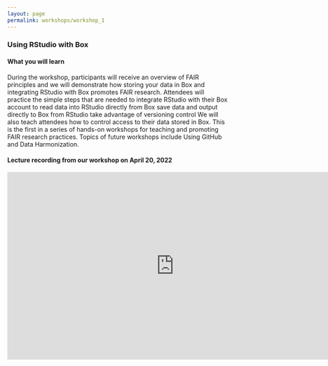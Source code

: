 ```yaml
---
layout: page
permalink: workshops/workshop_1
---
```


### Using RStudio with Box

#### What you will learn
During the workshop, participants will receive an overview of FAIR principles and we will demonstrate how storing your data in Box and integrating RStudio with Box promotes FAIR research. Attendees will practice the simple steps that are needed to integrate RStudio with their Box account to read data into RStudio directly from Box save data and output directly to Box from RStudio take advantage of versioning control We will also teach attendees how to control access to their data stored in Box.   This is the first in a series of hands-on workshops for teaching and promoting FAIR research practices. Topics of future workshops include Using GitHub and Data Harmonization.

#### Lecture recording from our workshop on April 20, 2022

<iframe width="760" height="428" src="https://www.youtube.com/embed/DhxL-FWLbO8" title="FAIR Workshop Series – Integrating Box and Rstudio" frameborder="0" allow="accelerometer; autoplay; clipboard-write; encrypted-media; gyroscope; picture-in-picture" allowfullscreen></iframe>

<br><br>
<!--*-- Presenters: Amber Hurson and Thomas Ahearn*-->
